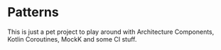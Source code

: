 # Patterns
This is just a pet project to play around with Architecture Components, Kotlin Coroutines,
MockK and some CI stuff.
